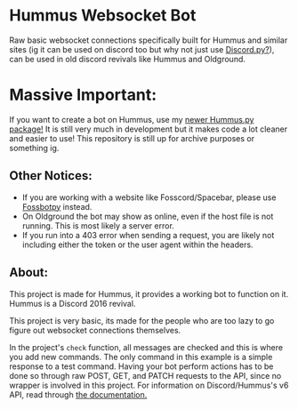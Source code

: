 # Hummus Websocket Bot
Raw basic websocket connections specifically built for Hummus and similar sites (ig it can be used on discord too but why not just use [Discord.py?](https://github.com/Rapptz/discord.py)), can be used in old discord revivals like Hummus and Oldground.

# Massive Important:
If you want to create a bot on Hummus, use my [newer Hummus.py package!](https://github.com/LG125YT/Hummus.py) It is still very much in development but it makes code a lot cleaner and easier to use! This repository is still up for archive purposes or something ig.

## Other Notices:
- If you are working with a website like Fosscord/Spacebar, please use [Fossbotpy](https://gitlab.com/arandomnewaccount/fossbotpy) instead.
- On Oldground the bot may show as online, even if the host file is not running. This is most likely a server error.
- If you run into a 403 error when sending a request, you are likely not including either the token or the user agent within the headers.

## About:
This project is made for Hummus, it provides a working bot to function on it. Hummus is a Discord 2016 revival.

This project is very basic, its made for the people who are too lazy to go figure out websocket connections themselves.

In the project's `check` function, all messages are checked and this is where you add new commands. The only command in this example is a simple response to a test command. Having your bot perform actions has to be done so through raw POST, GET, and PATCH requests to the API, since no wrapper is involved in this project. For information on Discord/Hummus's v6 API, read through [the documentation.](https://hummus.sys42.net/developers/docs/intro)
